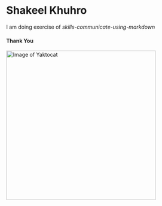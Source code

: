 # Shakeel Khuhro <!-- This is a Header of size1 -->
I am doing exercise of *skills-communicate-using-markdown*
#### Thank You <!-- Header of size4-->

<img alt="Image of Yaktocat" src=https://octodex.github.com/images/yaktocat.png width=400>
